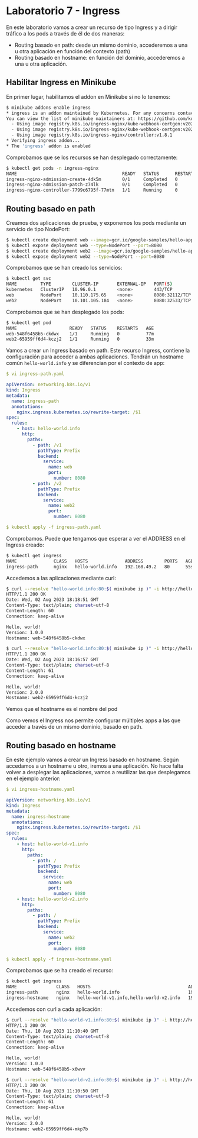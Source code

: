 # Laboratorio 7 - Ingress
En este laboratorio vamos a crear un recurso de tipo Ingress y a dirigir tráfico a los pods a través de él de dos maneras:

- Routing basado en path: desde un mismo dominio, accederemos a una u otra aplicación en función del contexto (path)
- Routing basado en hostname: en función del dominio, accederemos a una u otra aplicación.

## Habilitar Ingress en Minikube

En primer lugar, habilitamos el addon en Minikube si no lo tenemos:
```bash
$ minikube addons enable ingress
* ingress is an addon maintained by Kubernetes. For any concerns contact minikube on GitHub.
You can view the list of minikube maintainers at: https://github.com/kubernetes/minikube/blob/master/OWNERS
  - Using image registry.k8s.io/ingress-nginx/kube-webhook-certgen:v20230407
  - Using image registry.k8s.io/ingress-nginx/kube-webhook-certgen:v20230407
  - Using image registry.k8s.io/ingress-nginx/controller:v1.8.1
* Verifying ingress addon...
* The 'ingress' addon is enabled
```
Comprobamos que se los recursos se han desplegado correctamente:
```bash
$ kubectl get pods -n ingress-nginx
NAME                                        READY   STATUS      RESTARTS   AGE
ingress-nginx-admission-create-4dk5m        0/1     Completed   0          127m
ingress-nginx-admission-patch-z74lk         0/1     Completed   0          127m
ingress-nginx-controller-7799c6795f-77mtn   1/1     Running     0          127m
```
## Routing basado en path

Creamos dos aplicaciones de prueba, y exponemos los pods mediante un servicio de tipo NodePort:
```bash
$ kubectl create deployment web --image=gcr.io/google-samples/hello-app:1.0
$ kubectl expose deployment web --type=NodePort --port=8080
$ kubectl create deployment web2 --image=gcr.io/google-samples/hello-app:2.0
$ kubectl expose deployment web2 --type=NodePort --port=8080
```
Comprobamos que se han creado los servicios:
```bash
$ kubectl get svc
NAME         TYPE        CLUSTER-IP       EXTERNAL-IP   PORT(S)          AGE
kubernetes   ClusterIP   10.96.0.1        <none>        443/TCP          5h42m
web          NodePort    10.110.175.65    <none>        8080:32112/TCP   77m
web2         NodePort    10.101.105.184   <none>        8080:32533/TCP   34m
```
Comprobamos que se han desplegado los pods:
```bash
$ kubectl get pod
NAME                    READY   STATUS    RESTARTS   AGE
web-548f6458b5-ckdwx    1/1     Running   0          77m
web2-65959ff6d4-kczj2   1/1     Running   0          33m
```

Vamos a crear un Ingress basado en path. Este recurso Ingress, contiene la configuración para acceder a ambas aplicaciones. Tendrán un hostname común `hello-world.info` y se diferencian por el contexto de app:
```yaml
$ vi ingress-path.yaml

apiVersion: networking.k8s.io/v1
kind: Ingress
metadata:
  name: ingress-path
  annotations:
    nginx.ingress.kubernetes.io/rewrite-target: /$1
spec:
  rules:
    - host: hello-world.info
      http:
        paths:
          - path: /v1
            pathType: Prefix
            backend:
              service:
                name: web
                port:
                  number: 8080
          - path: /v2
            pathType: Prefix
            backend:
              service:
                name: web2
                port:
                  number: 8080

$ kubectl apply -f ingress-path.yaml 
```
Comprobamos. Puede que tengamos que esperar a ver el ADDRESS en el Ingress creado:
```bash
$ kubectl get ingress
NAME              CLASS   HOSTS              ADDRESS        PORTS   AGE
ingress-path      nginx   hello-world.info   192.168.49.2   80      55s
```
Accedemos a las aplicaciones mediante curl:
```bash
$ curl --resolve "hello-world.info:80:$( minikube ip )" -i http://hello-world.info/v1
HTTP/1.1 200 OK
Date: Wed, 02 Aug 2023 18:18:51 GMT
Content-Type: text/plain; charset=utf-8
Content-Length: 60
Connection: keep-alive

Hello, world!
Version: 1.0.0
Hostname: web-548f6458b5-ckdwx

$ curl --resolve "hello-world.info:80:$( minikube ip )" -i http://hello-world.info/v2
HTTP/1.1 200 OK
Date: Wed, 02 Aug 2023 18:16:57 GMT
Content-Type: text/plain; charset=utf-8
Content-Length: 61
Connection: keep-alive

Hello, world!
Version: 2.0.0
Hostname: web2-65959ff6d4-kczj2
```
Vemos que el hostname es el nombre del pod

Como vemos el Ingress nos permite configurar múltiples apps a las que acceder a través de un mismo dominio, basado en path.

## Routing basado en hostname

En este ejemplo vamos a crear un Ingress basado en hostname. Según accedamos a un hostname u otro, iremos a una aplicación. No hace falta volver a desplegar las aplicaciones, vamos a reutilizar las que desplegamos en el ejemplo anterior:
```yaml
$ vi ingress-hostname.yaml

apiVersion: networking.k8s.io/v1
kind: Ingress
metadata:
  name: ingress-hostname
  annotations:
    nginx.ingress.kubernetes.io/rewrite-target: /$1
spec:
  rules:
    - host: hello-world-v1.info
      http:
        paths:
          - path: /
            pathType: Prefix
            backend:
              service:
                name: web
                port:
                  number: 8080
    - host: hello-world-v2.info
      http:
        paths:
          - path: /
            pathType: Prefix
            backend:
              service:
                name: web2
                port:
                  number: 8080

$ kubectl apply -f ingress-hostname.yaml
```
Comprobamos que se ha creado el recurso:
```bash
$ kubectl get ingress
NAME               CLASS   HOSTS                                     ADDRESS        PORTS   AGE
ingress-path       nginx   hello-world.info                          192.168.49.2   80      8d
ingress-hostname   nginx   hello-world-v1.info,hello-world-v2.info   192.168.49.2   80      24s
```
Accedemos con curl a cada aplicación:
```bash
$ curl --resolve "hello-world-v1.info:80:$( minikube ip )" -i http://hello-world-v1.info
HTTP/1.1 200 OK
Date: Thu, 10 Aug 2023 11:10:40 GMT
Content-Type: text/plain; charset=utf-8
Content-Length: 60
Connection: keep-alive

Hello, world!
Version: 1.0.0
Hostname: web-548f6458b5-x6wvv

$ curl --resolve "hello-world-v2.info:80:$( minikube ip )" -i http://hello-world-v2.info
HTTP/1.1 200 OK
Date: Thu, 10 Aug 2023 11:10:50 GMT
Content-Type: text/plain; charset=utf-8
Content-Length: 61
Connection: keep-alive

Hello, world!
Version: 2.0.0
Hostname: web2-65959ff6d4-mkp7b
```
